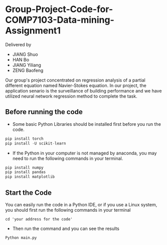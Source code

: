 # Group-Project-Code-for-COMP7103-Data-mining-Assignment1

Delivered by
- JIANG Shuo
- HAN Bo
- JIANG Yiliang
- ZENG Baofeng 

Our group's project concentrated on regression analysis of a partial different equation named Navier-Stokes equation. In our project, the application senario is the surveillance of building performance and we have utilized neural network regression method to complete the task.

## Before running the code

- Some basic Python Libraries should be installed first before you run the code.
```python
pip install torch
pip install -U scikit-learn
```
- If the Python in your computer is not managed by anaconda, you may need to run the following commands in your terminal.

```python
pip install numpy
pip install pandas
pip install matplotlib
```

## Start the Code

You can easily run the code in a Python IDE, or if you use a Linux system, you should first run the following commands in your terminal

```linux
cd 'your address for the code'
```

- Then run the command and you can see the results

```linux
Python main.py
```


